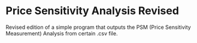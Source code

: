 # Price Sensitivity Analysis Revised
Revised edition of a simple program that outputs the PSM (Price Sensitivity Measurement) Analysis from certain .csv file.
